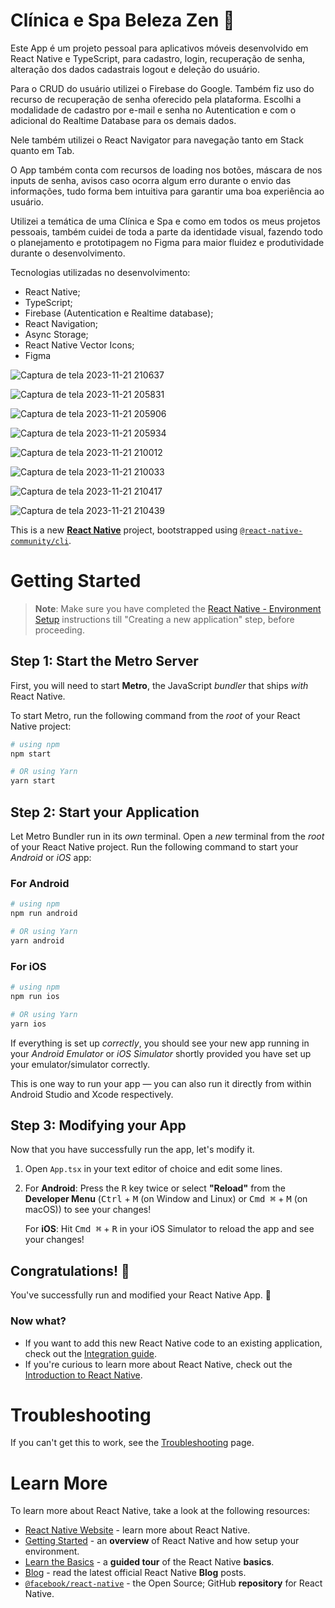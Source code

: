 # Clínica e Spa Beleza Zen 🪷

Este App é um projeto pessoal para aplicativos móveis desenvolvido em React Native e TypeScript, para cadastro, login, recuperação de senha, alteração dos dados cadastrais logout e deleção do usuário. <br/>

Para o CRUD do usuário utilizei o Firebase do Google. Também fiz uso do recurso de recuperação de senha oferecido pela plataforma. Escolhi a modalidade de cadastro por e-mail e senha no Autentication e com o adicional do Realtime Database para os demais dados. <br/>

Nele também utilizei o React Navigator para navegação tanto em Stack quanto em Tab. <br/>

O App também conta com recursos de loading nos botões, máscara de nos inputs de senha, avisos caso ocorra algum erro durante o envio das informações, tudo forma bem intuitiva para garantir uma boa experiência ao usuário. <br/>

Utilizei a temática de uma Clínica e Spa e como em todos os meus projetos pessoais, também cuidei de toda a parte da identidade visual, fazendo todo o planejamento e  prototipagem no Figma para maior fluidez e produtividade durante o desenvolvimento. <br/>

Tecnologias utilizadas no desenvolvimento:

- React Native;
- TypeScript;
- Firebase (Autentication e Realtime database);
- React Navigation;
- Async Storage;
- React Native Vector Icons;
- Figma

![Captura de tela 2023-11-21 210637](https://github.com/alinecarvalhopro/ClinicaSpaBelezaZen/assets/118927052/fb4d8a67-18da-44c7-9998-0e7ed363f4e3)

![Captura de tela 2023-11-21 205831](https://github.com/alinecarvalhopro/ClinicaSpaBelezaZen/assets/118927052/917a770f-0e6c-406f-8665-e6c56404a86e)

![Captura de tela 2023-11-21 205906](https://github.com/alinecarvalhopro/ClinicaSpaBelezaZen/assets/118927052/85c38677-bf8d-493b-992c-89fd8f16b074)

![Captura de tela 2023-11-21 205934](https://github.com/alinecarvalhopro/ClinicaSpaBelezaZen/assets/118927052/ce467994-1b60-4240-b5eb-dc4345e9a340)

![Captura de tela 2023-11-21 210012](https://github.com/alinecarvalhopro/ClinicaSpaBelezaZen/assets/118927052/d50d3f72-731b-4347-8f25-481fab9a06d0)

![Captura de tela 2023-11-21 210033](https://github.com/alinecarvalhopro/ClinicaSpaBelezaZen/assets/118927052/121cd8b4-38a4-4b56-95a0-c8b94c1761b5)

![Captura de tela 2023-11-21 210417](https://github.com/alinecarvalhopro/ClinicaSpaBelezaZen/assets/118927052/5be76389-d350-46a1-8cc4-c2d6fc2c09b8)

![Captura de tela 2023-11-21 210439](https://github.com/alinecarvalhopro/ClinicaSpaBelezaZen/assets/118927052/f1267913-a5a9-49be-a50b-18ffb6c9bb63)



This is a new [**React Native**](https://reactnative.dev) project, bootstrapped using [`@react-native-community/cli`](https://github.com/react-native-community/cli).

# Getting Started

>**Note**: Make sure you have completed the [React Native - Environment Setup](https://reactnative.dev/docs/environment-setup) instructions till "Creating a new application" step, before proceeding.

## Step 1: Start the Metro Server

First, you will need to start **Metro**, the JavaScript _bundler_ that ships _with_ React Native.

To start Metro, run the following command from the _root_ of your React Native project:

```bash
# using npm
npm start

# OR using Yarn
yarn start
```

## Step 2: Start your Application

Let Metro Bundler run in its _own_ terminal. Open a _new_ terminal from the _root_ of your React Native project. Run the following command to start your _Android_ or _iOS_ app:

### For Android

```bash
# using npm
npm run android

# OR using Yarn
yarn android
```

### For iOS

```bash
# using npm
npm run ios

# OR using Yarn
yarn ios
```

If everything is set up _correctly_, you should see your new app running in your _Android Emulator_ or _iOS Simulator_ shortly provided you have set up your emulator/simulator correctly.

This is one way to run your app — you can also run it directly from within Android Studio and Xcode respectively.

## Step 3: Modifying your App

Now that you have successfully run the app, let's modify it.

1. Open `App.tsx` in your text editor of choice and edit some lines.
2. For **Android**: Press the <kbd>R</kbd> key twice or select **"Reload"** from the **Developer Menu** (<kbd>Ctrl</kbd> + <kbd>M</kbd> (on Window and Linux) or <kbd>Cmd ⌘</kbd> + <kbd>M</kbd> (on macOS)) to see your changes!

   For **iOS**: Hit <kbd>Cmd ⌘</kbd> + <kbd>R</kbd> in your iOS Simulator to reload the app and see your changes!

## Congratulations! :tada:

You've successfully run and modified your React Native App. :partying_face:

### Now what?

- If you want to add this new React Native code to an existing application, check out the [Integration guide](https://reactnative.dev/docs/integration-with-existing-apps).
- If you're curious to learn more about React Native, check out the [Introduction to React Native](https://reactnative.dev/docs/getting-started).

# Troubleshooting

If you can't get this to work, see the [Troubleshooting](https://reactnative.dev/docs/troubleshooting) page.

# Learn More

To learn more about React Native, take a look at the following resources:

- [React Native Website](https://reactnative.dev) - learn more about React Native.
- [Getting Started](https://reactnative.dev/docs/environment-setup) - an **overview** of React Native and how setup your environment.
- [Learn the Basics](https://reactnative.dev/docs/getting-started) - a **guided tour** of the React Native **basics**.
- [Blog](https://reactnative.dev/blog) - read the latest official React Native **Blog** posts.
- [`@facebook/react-native`](https://github.com/facebook/react-native) - the Open Source; GitHub **repository** for React Native.
